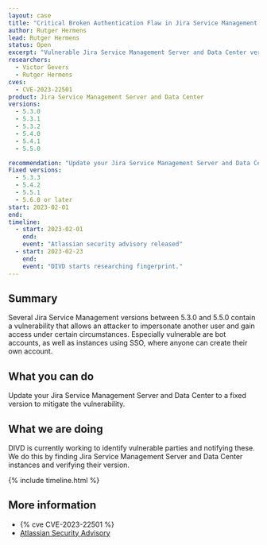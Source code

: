 ```yaml
---
layout: case
title: "Critical Broken Authentication Flaw in Jira Service Management Products"
author: Rutger Hermens
lead: Rutger Hermens
status: Open
excerpt: "Vulnerable Jira Service Management Server and Data Center versions allow an attacker to impersonate another user and gain access under certain circumstances."
researchers:
  - Victor Gevers
  - Rutger Hermens
cves:
  - CVE-2023-22501
product: Jira Service Management Server and Data Center
versions:
  - 5.3.0
  - 5.3.1
  - 5.3.2
  - 5.4.0
  - 5.4.1
  - 5.5.0

recommendation: "Update your Jira Service Management Server and Data Center to a fixed version to mitigate the vulnerability."
Fixed versions:
  - 5.3.3
  - 5.4.2
  - 5.5.1
  - 5.6.0 or later
start: 2023-02-01
end:
timeline:
  - start: 2023-02-01
    end:
    event: "Atlassian security advisory released"
  - start: 2023-02-23
    end:
    event: "DIVD starts researching fingerprint."
---
```


## Summary

Several Jira Service Management versions between 5.3.0 and 5.5.0 contain a vulnerability that allows an attacker to impersonate another user and gain access under certain circumstances. Especially vulnerable are bot accounts, as well as instances using SSO, where anyone can create their own account.

## What you can do

Update your Jira Service Management Server and Data Center to a fixed version to mitigate the vulnerability.

## What we are doing

DIVD is currently working to identify vulnerable parties and notifying these. We do this by finding Jira Service Management Server and Data Center instances and verifying their version.

{% include timeline.html %}

## More information

- {% cve CVE-2023-22501 %}
- [Atlassian Security Advisory](https://confluence.atlassian.com/jira/jira-service-management-server-and-data-center-advisory-cve-2023-22501-1188786458.html)
